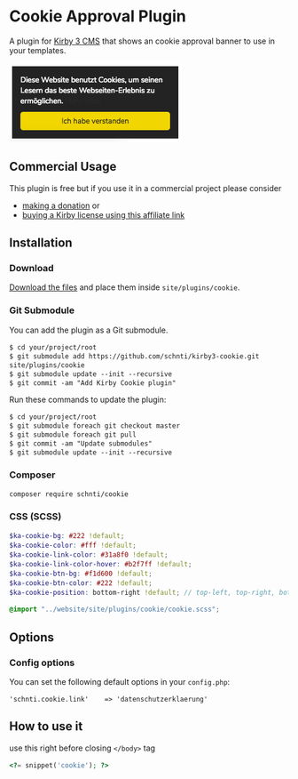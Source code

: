 # Cookie Approval Plugin

A plugin for [Kirby 3 CMS](http://getkirby.com) that shows an cookie approval banner to use in your templates.

![Cookie Approval Plugin Example](./cookie.png)

## Commercial Usage

This plugin is free but if you use it in a commercial project please consider

- [making a donation](https://www.paypal.me/schnti/5) or
- [buying a Kirby license using this affiliate link](https://a.paddle.com/v2/click/1129/48194?link=1170)

## Installation


### Download

[Download the files](https://github.com/schnti/kirby3-cookie/archive/master.zip) and place them inside `site/plugins/cookie`.

### Git Submodule
You can add the plugin as a Git submodule.

    $ cd your/project/root
    $ git submodule add https://github.com/schnti/kirby3-cookie.git site/plugins/cookie
    $ git submodule update --init --recursive
    $ git commit -am "Add Kirby Cookie plugin"

Run these commands to update the plugin:

    $ cd your/project/root
    $ git submodule foreach git checkout master
    $ git submodule foreach git pull
    $ git commit -am "Update submodules"
    $ git submodule update --init --recursive

### Composer

```
composer require schnti/cookie
```

### CSS (SCSS)
```SCSS
$ka-cookie-bg: #222 !default;
$ka-cookie-color: #fff !default;
$ka-cookie-link-color: #31a8f0 !default;
$ka-cookie-link-color-hover: #b2f7ff !default;
$ka-cookie-btn-bg: #f1d600 !default;
$ka-cookie-btn-color: #222 !default;
$ka-cookie-position: bottom-right !default; // top-left, top-right, bottom-left, bottom-right
```

```SCSS
@import "../website/site/plugins/cookie/cookie.scss";
```

## Options

### Config options

You can set the following default options in your `config.php`:

```
'schnti.cookie.link'    => 'datenschutzerklaerung'
```

## How to use it

use this right before closing `</body>` tag

```php
<?= snippet('cookie'); ?>
```